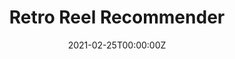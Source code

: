 ---
title: Retro Reel Recommender
summary: A Content-based recommendation engine API for movies of the 1900’s built using NLP, Flask, Heroku and Python.
tags:
- Data Science
- Machine Learning
date: "2021-02-25T00:00:00Z"

# Optional external URL for project (replaces project detail page).
external_link: https://github.com/Thomas-George-T/Retro-Reel-Recommender

image:
  caption: 'Image Credits: [Photo by Anika Mikkelson on Unsplash](https://unsplash.com/photos/dWYjy9zIiF8?utm_source=unsplash&utm_medium=referral&utm_content=creditShareLink")'
  focal_point: Smart
---